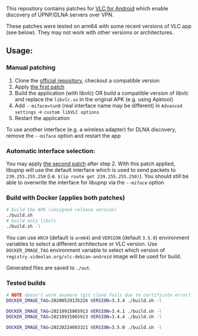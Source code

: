 This repository contains patches for [VLC for Android](https://code.videolan.org/videolan/vlc-android) which enable discovery of UPNP/DLNA servers over VPN.

These patches were tested on arm64 with some recent versions of VLC app (see below). They may not work with other versions or architectures.

## Usage:

### Manual patching

1) Clone the [official repository](https://code.videolan.org/videolan/vlc-android), checkout a compatible version
2) Apply [the first patch](0001-allow-tunnel-miface.patch)
3) Build the application (with libvlc) OR build a compatible version of libvlc and replace the `libvlc.so` in the original APK (e.g. using Apktool)
4) Add `--miface=tun0` (real interface name may be different) in `Advanced settings` -> `custom libVLC options`
5) Restart the application

To use another interface (e.g. a wireless adapter) for DLNA discovery, remove the `--miface` option and restart the app

### Automatic interface selection:
You may apply [the second patch](0002-auto-interface.patch) after step 2.
With this patch applied, libupnp will use the default interface which is used to send packets to `239.255.255.250` (i.e. `$(ip route get 239.255.255.250)`).
You should still be able to overwrite the interface for libupnp via the `--miface` option

### Build with Docker (applies both patches)

```bash
# build the APK (unsigned release version)
./build.sh
# build only libvlc
./build.sh -l
```

You can use `ARCH` (default is `arm64`) and `VERSION` (default `3.5.0`) environment variables to select a different architecture or VLC version.
Use `DOCKER_IMAGE_TAG` environment variable to select which version of `registry.videolan.org/vlc-debian-android` image will be used for build.

Generated files are saved to `./out`.

### Tested builds

```bash
# NOTE doesn't work anymore (git clone fails due to certificate error). May still be possible to build with a newer docker image
DOCKER_IMAGE_TAG=20200529135226 VERSION=3.3.4 ./build.sh -l

DOCKER_IMAGE_TAG=20210915065913 VERSION=3.4.1 ./build.sh -l
DOCKER_IMAGE_TAG=20210915065913 VERSION=3.4.4 ./build.sh -l

DOCKER_IMAGE_TAG=20220224093321 VERSION=3.5.0 ./build.sh -l
```
